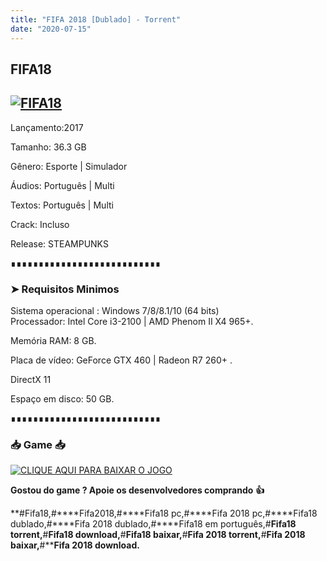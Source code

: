 ```yaml
---
title: "FIFA 2018 [Dublado] - Torrent"
date: "2020-07-15"
---
```


## FIFA18

## [![](https://1.bp.blogspot.com/-dbehMp9pUNU/Xu-0h0W51rI/AAAAAAAAAwY/osN05C3rxGspmxAO26-Bpx899-Q2R7yHACLcBGAsYHQ/s640/fifa-2018-xbox-360-ltu-30-D_NQ_NP_856151-MLB26111642549_102017-F.jpg "FIFA18")](https://1.bp.blogspot.com/-dbehMp9pUNU/Xu-0h0W51rI/AAAAAAAAAwY/osN05C3rxGspmxAO26-Bpx899-Q2R7yHACLcBGAsYHQ/s1600/fifa-2018-xbox-360-ltu-30-D_NQ_NP_856151-MLB26111642549_102017-F.jpg)

Lançamento:2017

Tamanho: 36.3 GB

Gênero: Esporte | Simulador

Áudios: Português | Multi

Textos: Português | Multi

Crack: Incluso

Release: STEAMPUNKS  
  

∎∎∎∎∎∎∎∎∎∎∎∎∎∎∎∎∎∎∎∎∎∎∎∎∎∎∎

  

### ➤ Requisitos Minimos

Sistema operacional : Windows 7/8/8.1/10 (64 bits)  
Processador: Intel Core i3-2100 | AMD Phenom II X4 965+.

Memória RAM: 8 GB.

Placa de vídeo: GeForce GTX 460 | Radeon R7 260+ .

DirectX 11

Espaço em disco: 50 GB.

∎∎∎∎∎∎∎∎∎∎∎∎∎∎∎∎∎∎∎∎∎∎∎∎∎∎∎

### 📥 Game 📥

[![](https://1.bp.blogspot.com/-qtMkGv5gL20/XnDXUMM72yI/AAAAAAAAAas/3fw4QW-wPxoIAhUyb7hjqQAA1Rvne5TmQCPcBGAYYCw/s320/MAGNET{ca9bad4f721d92abc13e060f4f8dd78be4bc2e3e6ae69d619fbd104809de1ad1}2BLINK.png "CLIQUE AQUI PARA BAIXAR O JOGO")](https://stfly.me/VyNG)

**Gostou do game ? Apoie os desenvolvedores comprando** **👍**

**#Fifa18,#****Fifa2018,#****Fifa18 pc,#****Fifa 2018 pc,#****Fifa18 dublado,#****Fifa 2018 dublado,#****Fifa18 em português,#****Fifa18 torrent,****#****Fifa18 download,****#****Fifa18 baixar,****#****Fifa 2018 torrent,****#****Fifa 2018 baixar,****#****Fifa 2018 download.**

